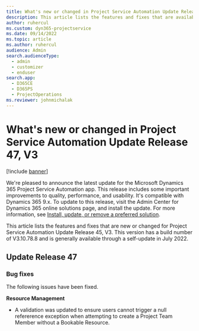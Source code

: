 ```yaml
---
title: What's new or changed in Project Service Automation Update Release 47, V3
description: This article lists the features and fixes that are available in Microsoft Dynamics 365 Project Service Automation Update Release 47, V3.
author: ruhercul
ms.custom: dyn365-projectservice
ms.date: 09/14/2022
ms.topic: article
ms.author: ruhercul
audience: Admin
search.audienceType: 
  - admin
  - customizer
  - enduser
search.app: 
  - D365CE
  - D365PS
  - ProjectOperations
ms.reviewer: johnmichalak
---
```


# What's new or changed in Project Service Automation Update Release 47, V3

[!include [banner](../includes/psa-now-project-operations.md)]

We're pleased to announce the latest update for the Microsoft Dynamics 365 Project Service Automation app. This release includes some important improvements to quality, performance, and usability. It's compatible with Dynamics 365 9.x. To update to this release, visit the Admin Center for Dynamics 365 online solutions page, and install the update. For more information, see [Install, update, or remove a preferred solution](/power-platform/admin/install-remove-preferred-solution).

This article lists the features and fixes that are new or changed for Project Service Automation Update Release 45, V3. This version has a build number of V3.10.78.8 and is generally available through a self-update in July 2022.

## Update Release 47

### Bug fixes

The following issues have been fixed.

**Resource Management**
- A validation was updated to ensure users cannot trigger a null refererence exception when attempting to create a Project Team Member without a Bookable Resource.
